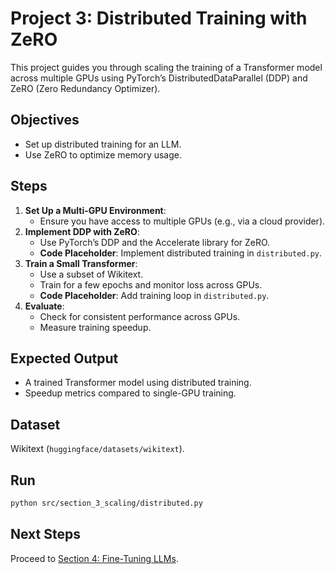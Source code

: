 # Project 3: Distributed Training with ZeRO

This project guides you through scaling the training of a Transformer model across multiple GPUs using PyTorch’s DistributedDataParallel (DDP) and ZeRO (Zero Redundancy Optimizer).

## Objectives
- Set up distributed training for an LLM.
- Use ZeRO to optimize memory usage.

## Steps
1. **Set Up a Multi-GPU Environment**:
   - Ensure you have access to multiple GPUs (e.g., via a cloud provider).
2. **Implement DDP with ZeRO**:
   - Use PyTorch’s DDP and the Accelerate library for ZeRO.
   - **Code Placeholder**: Implement distributed training in `distributed.py`.
3. **Train a Small Transformer**:
   - Use a subset of Wikitext.
   - Train for a few epochs and monitor loss across GPUs.
   - **Code Placeholder**: Add training loop in `distributed.py`.
4. **Evaluate**:
   - Check for consistent performance across GPUs.
   - Measure training speedup.

## Expected Output
- A trained Transformer model using distributed training.
- Speedup metrics compared to single-GPU training.

## Dataset
Wikitext (`huggingface/datasets/wikitext`).

## Run
```bash
python src/section_3_scaling/distributed.py
```
## Next Steps
Proceed to [Section 4: Fine-Tuning LLMs](section_4_finetuning.md).
